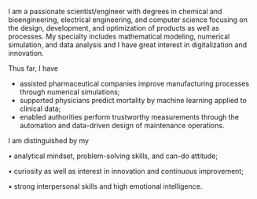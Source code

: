 I am a passionate scientist/engineer with degrees in chemical and bioengineering, electrical engineering, and computer science focusing on the design, development, and optimization of products as well as processes. My specialty includes mathematical modeling, numerical simulation, and data analysis and I have great interest in digitalization and innovation.


Thus far, I have

  - assisted pharmaceutical companies improve manufacturing processes through numerical simulations;
  - supported physicians predict mortality by machine learning applied to clinical data; 
  - enabled authorities perform trustworthy measurements through the automation and data-driven design of maintenance operations.

I am distinguished by my

  • analytical mindset, problem-solving skills, and can-do attitude;

  • curiosity as well as interest in innovation and continuous improvement; 

  • strong interpersonal skills and high emotional intelligence.

<!---
gtancev/gtancev is a ✨ special ✨ repository because its `README.md` (this file) appears on your GitHub profile.
You can click the Preview link to take a look at your changes.
--->

